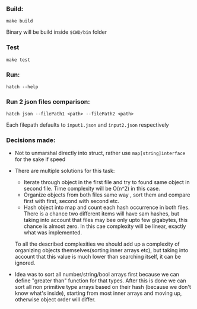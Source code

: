 ### Build:

`make build`

Binary will be build inside `$CWD/bin` folder

### Test

`make test`

### Run: 

``hatch --help``

### Run 2 json files comparison:

``hatch json --filePath1 <path> --filePath2 <path>``

Each filepath defaults to `input1.json` and `input2.json` respectively


### Decisions made:
* Not to unmarshal directly into struct, 
   rather use `map[string]interface` for the sake if speed
* There are multiple solutions for this task:
   * Iterate through object in the first file and try to found 
       same object in second file. Time complexity will be 
       O(n^2)
       in this case.
   * Organize objects from both files same way , sort them and compare
       first with first, second with second etc. 
   * Hash object into map and count each hash occurrence in both files.
       There is a chance two different items will have sam hashes, but taking into
       account that files may bee only upto few gigabytes, this chance is almost zero.
       In this cae complexity will be linear, exactly what was implemented.
   
   To all the described complexities we should add up a complexity of organizing objects
   themselves(sorting inner arrays etc), but taking into account that this value is much lower than searching itself,
   it can be ignored.

 * Idea was to sort all number/string/bool arrays first because we can define 
    "greater than" function for that types. After this is done we can sort all non
    primitive type arrays based on their hash (because we don't know what's inside), starting
    from most inner arrays and moving up, otherwise object order will differ.

